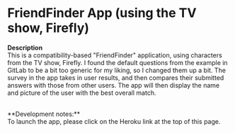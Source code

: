 <h1>FriendFinder App (using the TV show, Firefly)</h2>

**Description**
<br>
This is a compatibility-based "FriendFinder" application, using characters from the TV show, Firefly. I found the default questions from the example in GitLab to be a bit too generic for my liking, so I changed them up a bit. The survey in the app takes in user results, and then compares their submitted answers with those from other users. The app will then display the name and picture of the user with the best overall match.

<br>
**Development notes:**
<br>
To launch the app, please click on the Heroku link at the top of this page.
<br>

